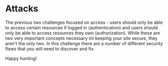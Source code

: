 # Attacks

The previous two challenges focused on access - users should only be able to
access certain resources if logged in (authentication) and users should only be
able to access resources they own (authorization). While these are two very
important concepts necessary int keeping your site secure, they aren't the only
two. In this challenge there are a number of different security flaws that you
will need to discover and fix.

Happy hunting!
